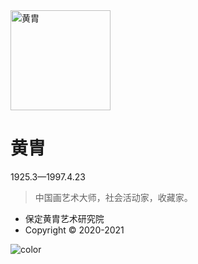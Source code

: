 <!-- _coverpage.md -->

<img class="coverpage-avatar" width=160 src="https://s3.ax1x.com/2020/12/14/rnPTtH.jpg" alt="黄胄">

# 黄胄

1925.3—1997.4.23

> 中国画艺术大师，社会活动家，收藏家。

- 保定黄胄艺术研究院
- Copyright &copy; 2020-2021

<!-- background color -->
![color](white)
